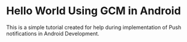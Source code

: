 Hello World Using GCM in Android
==================================
This is a simple tutorial created for help during implementation of Push notifications in Android Development.

